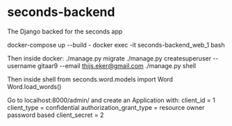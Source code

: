 # seconds-backend
The Django backed for the seconds app


docker-compose up --build -
docker exec -it seconds-backend_web_1 bash

Then inside docker:
./manage.py migrate
./manage.py createsuperuser --username gitaar9 --email thijs.eker@gmail.com
./manage.py shell

Then inside shell
from seconds.word.models import Word
Word.load_words()

Go to localhost:8000/admin/
and create an Application with:
client_id = 1
client_type = confidential
authorization_grant_type = resource owner password based
client_secret = 2